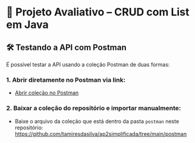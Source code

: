 # 📝 Projeto Avaliativo – CRUD com List em Java

## 🛠 Testando a API com Postman
É possível testar a API usando a coleção Postman de duas formas:

### 1. Abrir diretamente no Postman via link:
- [Abrir coleção no Postman](https://www.postman.com/tamires-2532070/ap2tamires/collection/u4d64k8/ap2tamires?action=share&creator=44733009)

### 2. Baixar a coleção do repositório e importar manualmente:
- Baixe o arquivo da coleção que está dentro da pasta `postman` neste repositório: https://github.com/tamiresdasilva/ap2simplificada/tree/main/postman
